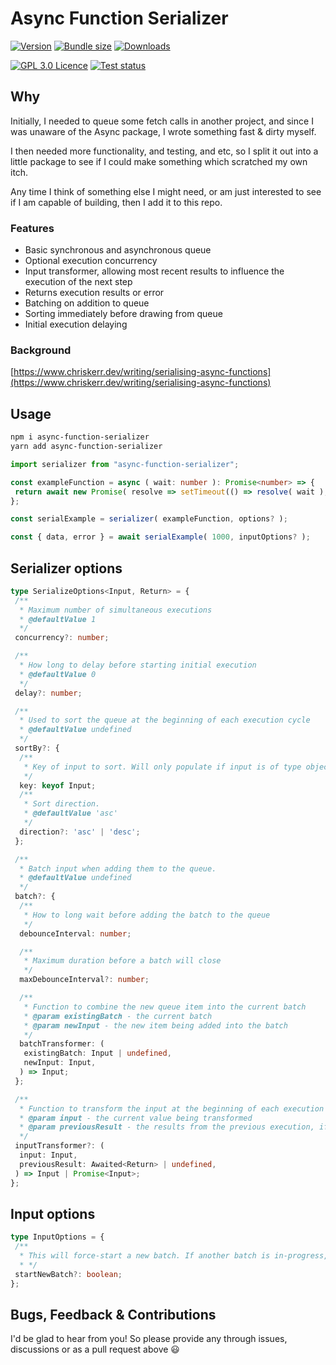 # Async Function Serializer

[![Version][version-badge]][package]
[![Bundle size][bundlephobia-badge]][bundlephobia]
[![Downloads][downloads-badge]][npmtrends]

[![GPL 3.0 Licence][license-badge]][license]
[![Test status][test-status-badge]][test-status]

## Why

Initially, I needed to queue some fetch calls in another project, and since I was unaware of the Async package, I wrote something fast & dirty myself.

I then needed more functionality, and testing, and etc, so I split it out into a little package to see if I could make something which scratched my own itch.

Any time I think of something else I might need, or am just interested to see if I am capable of building, then I add it to this repo.

### Features

- Basic synchronous and asynchronous queue
- Optional execution concurrency
- Input transformer, allowing most recent results to influence the execution of the next step
- Returns execution results or error
- Batching on addition to queue
- Sorting immediately before drawing from queue
- Initial execution delaying

### Background

[https://www.chriskerr.dev/writing/serialising-async-functions](https://www.chriskerr.dev/writing/serialising-async-functions)

## Usage

```bash
npm i async-function-serializer
yarn add async-function-serializer
```

```ts
import serializer from "async-function-serializer";

const exampleFunction = async ( wait: number ): Promise<number> => {
 return await new Promise( resolve => setTimeout(() => resolve( wait ), wait ));
};

const serialExample = serializer( exampleFunction, options? );

const { data, error } = await serialExample( 1000, inputOptions? );
```

## Serializer options

```ts
type SerializeOptions<Input, Return> = {
 /**
  * Maximum number of simultaneous executions
  * @defaultValue 1
  */
 concurrency?: number;

 /**
  * How long to delay before starting initial execution
  * @defaultValue 0
  */
 delay?: number;

 /**
  * Used to sort the queue at the beginning of each execution cycle
  * @defaultValue undefined
  */
 sortBy?: {
  /**
   * Key of input to sort. Will only populate if input is of type object, and only supports top-level keys.
   */
  key: keyof Input;
  /**
   * Sort direction.
   * @defaultValue 'asc'
   */
  direction?: 'asc' | 'desc';
 };

 /**
  * Batch input when adding them to the queue.
  * @defaultValue undefined
  */
 batch?: {
  /**
   * How to long wait before adding the batch to the queue
   */
  debounceInterval: number;

  /**
   * Maximum duration before a batch will close
   */
  maxDebounceInterval?: number;

  /**
   * Function to combine the new queue item into the current batch
   * @param existingBatch - the current batch
   * @param newInput - the new item being added into the batch
   */
  batchTransformer: (
   existingBatch: Input | undefined,
   newInput: Input,
  ) => Input;
 };

 /**
  * Function to transform the input at the beginning of each execution cycle
  * @param input - the current value being transformed
  * @param previousResult - the results from the previous execution, if any
  */
 inputTransformer?: (
  input: Input,
  previousResult: Awaited<Return> | undefined,
 ) => Input | Promise<Input>;
};
```

## Input options

```ts
type InputOptions = {
 /**
  * This will force-start a new batch. If another batch is in-progress, it will be immediately added to queue.
  * */
 startNewBatch?: boolean;
};
```

## Bugs, Feedback & Contributions

I'd be glad to hear from you! So please provide any through issues, discussions or as a pull request above 😃

[bundlephobia]: https://bundlephobia.com/package/async-function-serializer
[bundlephobia-badge]: https://img.shields.io/bundlephobia/minzip/async-function-serializer?style=flat-square

[test-status]: https://github.com/chrskerr/async-function-serializer/actions/workflows/tests.yml
[test-status-badge]: https://img.shields.io/github/workflow/status/chrskerr/async-function-serializer/Jest?style=flat-square&label=tests

[license]: LICENSE
[license-badge]: https://img.shields.io/npm/l/async-function-serializer.svg?style=flat-square&color=blue

[package]: https://npmjs.com/package/async-function-serializer
[version-badge]: https://img.shields.io/npm/v/async-function-serializer.svg?style=flat-square

[npmtrends]: https://www.npmtrends.com/async-function-serializer
[downloads-badge]: https://img.shields.io/npm/dm/async-function-serializer.svg?style=flat-square
